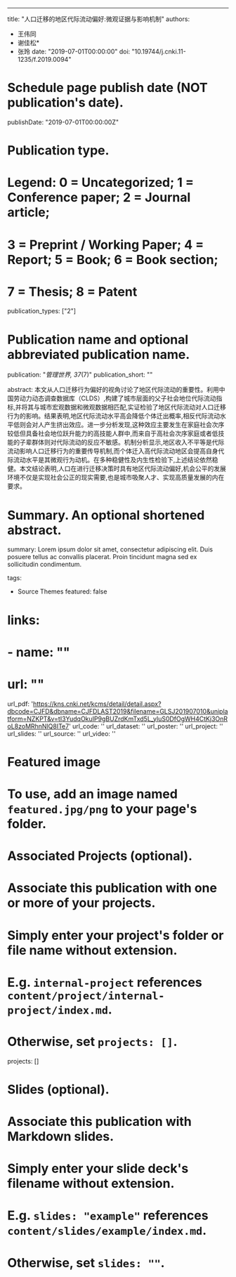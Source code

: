 ---
title: "人口迁移的地区代际流动偏好:微观证据与影响机制"
authors:
- 王伟同
- 谢佳松*
- 张玲
date: "2019-07-01T00:00:00"
doi: "10.19744/j.cnki.11-1235/f.2019.0094"


# Schedule page publish date (NOT publication's date).
publishDate: "2019-07-01T00:00:00Z"

# Publication type.
# Legend: 0 = Uncategorized; 1 = Conference paper; 2 = Journal article;
# 3 = Preprint / Working Paper; 4 = Report; 5 = Book; 6 = Book section;
# 7 = Thesis; 8 = Patent
publication_types: ["2"]

# Publication name and optional abbreviated publication name.
publication: "*管理世界, 37*(7)"
publication_short: ""

abstract: 本文从人口迁移行为偏好的视角讨论了地区代际流动的重要性。利用中国劳动力动态调查数据库（CLDS）,构建了城市层面的父子社会地位代际流动指标,并将其与城市宏观数据和微观数据相匹配,实证检验了地区代际流动对人口迁移行为的影响。结果表明,地区代际流动水平高会降低个体迁出概率,相反代际流动水平低则会对人产生挤出效应。进一步分析发现,这种效应主要发生在家庭社会次序较低但具备社会地位跃升能力的高技能人群中,而来自于高社会次序家庭或者低技能的子辈群体则对代际流动的反应不敏感。机制分析显示,地区收入不平等是代际流动影响人口迁移行为的重要传导机制,而个体迁入高代际流动地区会提高自身代际流动水平是其微观行为动机。在多种稳健性及内生性检验下,上述结论依然稳健。本文结论表明,人口在进行迁移决策时具有地区代际流动偏好,机会公平的发展环境不仅是实现社会公正的现实需要,也是城市吸聚人才、实现高质量发展的内在要求。

# Summary. An optional shortened abstract.
summary: Lorem ipsum dolor sit amet, consectetur adipiscing elit. Duis posuere tellus ac convallis placerat. Proin tincidunt magna sed ex sollicitudin condimentum.

tags:
- Source Themes
featured: false

# links:
# - name: ""
#   url: ""
url_pdf: 'https://kns.cnki.net/kcms/detail/detail.aspx?dbcode=CJFD&dbname=CJFDLAST2019&filename=GLSJ201907010&uniplatform=NZKPT&v=tI3YudqOkuIP9gBUZrdKmTxd5L_yluS0DfOgWH4CtKj3OnRoL8zoMRhnNlQ8ITe7'
url_code: ''
url_dataset: ''
url_poster: ''
url_project: ''
url_slides: ''
url_source: ''
url_video: ''

# Featured image
# To use, add an image named `featured.jpg/png` to your page's folder. 


# Associated Projects (optional).
#   Associate this publication with one or more of your projects.
#   Simply enter your project's folder or file name without extension.
#   E.g. `internal-project` references `content/project/internal-project/index.md`.
#   Otherwise, set `projects: []`.
projects: []

# Slides (optional).
#   Associate this publication with Markdown slides.
#   Simply enter your slide deck's filename without extension.
#   E.g. `slides: "example"` references `content/slides/example/index.md`.
#   Otherwise, set `slides: ""`.
